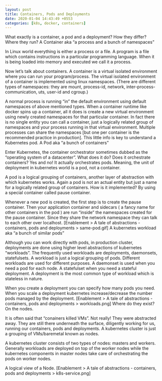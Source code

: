 ```yaml
---
layout: post
title: Containers, Pods and Deployments
date: 2020-01-04 14:43:49 +0553
categories: [k8s, docker, containers]
---
```

What exactly is a container, a pod and a deployment? How they differ? Where they run?
A Container aka “a process and a bunch of namespaces”

In Linux world everything is either a process or a file. A program is a file which contains instructions in a particular programming language. When it is being loaded into memory and executed we call it a process.

Now let’s talk about containers. A container is a virtual isolated environment where you can run your program/process. The virtual isolated environment of a container is implemented using linux namespaces. (There are different types of namespaces: they are mount, process-id, network, inter-process-communication, uts, user-id and cgroup.)

A normal process is running “in” the default environment using default namespaces of above mentioned types. When a container runtime like docker spins up a container, all it does is create a new virtual environment using newly created namespaces for that particular container. In fact there is no single entity you can call a container, just a logically related group of namespaces and your process running in that virtual environment. Multiple processes can share the namespaces [but one per container is the recommended practice in production]. This little info is key to understand a Kubernetes pod.
A Pod aka “a bunch of containers”

Enter Kubernetes, the container orchestrator sometimes dubbed as the “operating system of a datacenter”. What does it do? Does it orchestrate containers? Yes and no! It actually orchestrates pods. Meaning, the unit of deployment in kubernetes world is a pod, not a container.

A pod is a logical grouping of containers, another layer of abstraction with which kubernetes works. Again a pod is not an actual entity but just a name for a logically related group of containers. How is it implemented? By using a special container called pause container.

Whenever a new pod is created, the first step is to create the pause container. Then your application container and sidecars ( a fancy name for other containers in the pod ) are run “inside” the namespaces created for the pause container. Since they share the network namespace they can talk to each other over localhost.
[Enablement > A tale of abstractions - containers, pods and deployments > same-pod.gif]
A kubernetes workload aka “a bunch of similar pods”

Although you can work directly with pods, in production cluster, deployments are done using higher level abstractions of kubernetes “workloads”. The frequently used workloads are deployments, daemonsets, statefulsets. A workload is just a logical grouping of pods. Different workloads are used for different purposes. A daemonset is used when you need a pod for each node. A statefulset when you need a stateful deployment. A deployment is the most common type of workload which is stateless in nature.

When you create a deployment you can specify how many pods you need. When you scale a deployment kubernetes increase/decrease the number pods managed by the deployment.
[Enablement > A tale of abstractions - containers, pods and deployments > workloads.png]
Where do they exist? On the nodes.

It is often said that “conainers killed VMs”. Not really! They were abstracted away. They are still there underneath the surface, diligently working for us, running our containers, pods and deployments. A kubernetes cluster is just a grouping of VMs/baremetal known as nodes.

A kubernetes cluster consists of two types of nodes: masters and workers. Generally workloads are deployed on top of the worker nodes while the kubernetes components in master nodes take care of orchestrating the pods on worker nodes.

A logical view of a Node.
[Enablement > A tale of abstractions - containers, pods and deployments > k8s-service.png]
